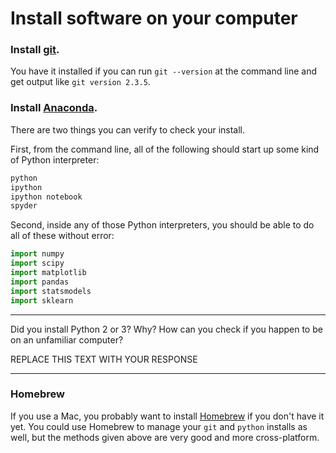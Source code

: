# Install software on your computer


### Install [git](http://git-scm.com/).

You have it installed if you can run `git --version` at the command
line and get output like `git version 2.3.5`.


### Install [Anaconda](http://continuum.io/downloads).

There are two things you can verify to check your install.

First, from the command line, all of the following should start up
some kind of Python interpreter:

```bash
python
ipython
ipython notebook
spyder
```

Second, inside any of those Python interpreters, you should be able to
do all of these without error:

```python
import numpy
import scipy
import matplotlib
import pandas
import statsmodels
import sklearn
```

---

Did you install Python 2 or 3? Why? How can you check if you happen to be on an unfamiliar computer?

REPLACE THIS TEXT WITH YOUR RESPONSE

---


### Homebrew

If you use a Mac, you probably want to install
[Homebrew](http://brew.sh/) if you don't have it yet. You could use
Homebrew to manage your `git` and `python` installs as well, but the
methods given above are very good and more cross-platform.
